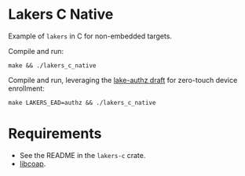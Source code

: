 # Lakers C Native

Example of `lakers` in C for non-embedded targets.

Compile and run:
```
make && ./lakers_c_native
```

Compile and run, leveraging the [lake-authz draft](https://www.ietf.org/archive/id/draft-ietf-lake-authz-00.html) for zero-touch device enrollment:
```
make LAKERS_EAD=authz && ./lakers_c_native
```

# Requirements

- See the README in the `lakers-c` crate.
- [libcoap](https://libcoap.net/install.html).
